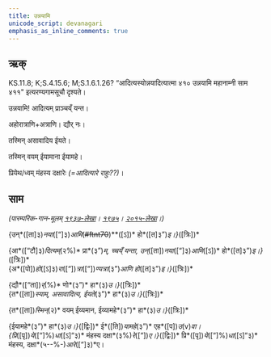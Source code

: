 ```yaml
---
title: उन्नयामि  
unicode_script: devanagari  
emphasis_as_inline_comments: true
---   
```


## ऋक्

KS.11.8; K;S.4.15.6; M;S.1.6.1.26? “आदित्यस्योन्नयादित्यात्मा ४१० उन्नयामि महानाम्नी साम ४११" इत्यरण्यगामसूचौ दृश्यते।

उन्नयामि! आदित्यम् प्राञ्चय्ँ यन्त।

अहोरात्राणि+अत्राणि। द्यौर् नः।

तस्मिन् असावादिय ईयते।

तस्मिन् वयम् ईयामाना ईयामहे।

प्रियेथ/ध्वम् मंहस्य दक्षारेः *(=आदित्यारे राहुः??)*।

## साम

*(पारम्परिक-गान-मूलम् [१९३७-लेखा](https://archive.org/stream/sAmaveda-jaiminIya-paravastu-paramparA-docs/sAmaveda-paravastu-1937%23page/n9/mode/1up&sa=D&ust=1542425956421000)। [१९७५](https://archive.org/stream/sAmaveda-jaiminIya-paravastu-paramparA-docs/sAmaveda-paravastu-1975%23page/n9/mode/1up&sa=D&ust=1542425956421000)। [२०१५-लेखा](https://archive.org/stream/sAmaveda-jaiminIya-paravastu-paramparA-docs/VIVAAHA%2520UPANAYANA%2520SAAMAANI%23page/n4/mode/1up&sa=D&ust=1542425956422000)।)*

{उन्*([ता]३)*नया*([“]३)*आमि*(~~#ftnt70~~)**([ऽ])* हो*([त]३”)*इ।}*([त्रिः])*

{आ*([“टौ]३)*दित्यम्*(२%)* प्रा*(३”)*म्, च्चय्ँ यन्ता, उन्*([ता])*नया*([“]३)*आमि*([ऽ])* हो*([त]३”)*इ।}*([त्रिः])*  
{अ*([पो])*हो*([ऽ]३)*रा*([“])*त्रा*([“])*ण्यत्रा*(३”)*आणि हो*([त]३”)*इ।}*([त्रिः])*

{द्यौ*([“ता])*र्*(%)* णो*(३”)* हा*(३)*उ।}*([त्रिः])*  
{त*([ता])*स्याम्, असावादित्य, ईयते*(३”)* हा*(३)*उ।}*([त्रिः])*

{त*([ता])*स्मिन्*(२)* वयम् ईय्यमान, ईय्यामहे*(३”)* हा*(३)*उ।}*([त्रिः])*

{ईयामहे*(३”)* हा*(३)*उ।}*([द्विः])* ई*([ति])*यामहे*(३”)*   एह*([प])*उ*(v)*वा।  
{प्रि*([पृ])*ये*([“]%)*धा*([ऽ]“३)* मंहस्य दक्षा*(३%)*रे*([“])*ए।}*([द्विः])* प्रि*([पृ])*ये*([“]%)*धा*([ऽ]“३)* मंहस्य, दक्षा*(५--%-)*आरे*([“]३)*ए।